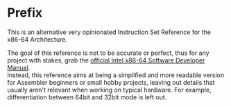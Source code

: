 # Prefix
This is an alternative very opinionated Instruction Set Reference for the x86-64 Architecture.

The goal of this reference is not to be accurate or perfect, thus for any project with stakes, grab the [official Intel x86-64 Software Developer Manual](https://software.intel.com/content/www/us/en/develop/articles/intel-sdm.html).\
Instead, this reference aims at being a simplified and more readable version for Assembler beginners or small hobby projects, leaving out details that usually aren't relevant when working on typical hardware. For example, differentiation between 64bit and 32bit mode is left out.
